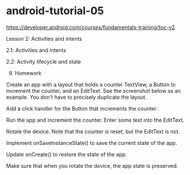 # android-tutorial-05

https://developer.android.com/courses/fundamentals-training/toc-v2

Lesson 2: Activities and intents

2.1: Activities and intents

2.2: Activity lifecycle and state

9. Homework

Create an app with a layout that holds a counter TextView, a Button to increment the counter, and an EditText. See the screenshot below as an example. You don't have to precisely duplicate the layout.

Add a click handler for the Button that increments the counter.

Run the app and increment the counter. Enter some text into the EditText.

Rotate the device. Note that the counter is reset, but the EditText is not.

Implement onSaveInstanceState() to save the current state of the app.

Update onCreate() to restore the state of the app.

Make sure that when you rotate the device, the app state is preserved.
